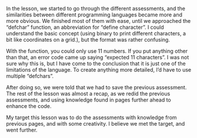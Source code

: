 In the lesson, we started to go through the different assessments, and the similarities between different programming languages 
became more and more obvious. We finished most of them with ease, until we approached the “defchar” function, an abbreviation for 
“define character”. I could understand the basic concept (using binary to print different characters, a bit like coordinates on a 
grid.), but the format was rather confusing. 

With the function, you could only use 11 numbers. If you put anything other than that, an error code came up saying “expected 11 
characters”. I was not sure why this is, but I have come to the conclusion that it is just one of the limitations of the language. 
To create anything more detailed, I’d have to use multiple “defchars”.

After doing so, we were told that we had to save the previous assessment. The rest of the lesson was almost a recap, as we redid 
the previous assessments, and using knowledge found in pages further ahead to enhance the code.

My target this lesson was to do the assessments with knowledge from previous pages, and with some creativity. I believe we met the 
target, and went further.


